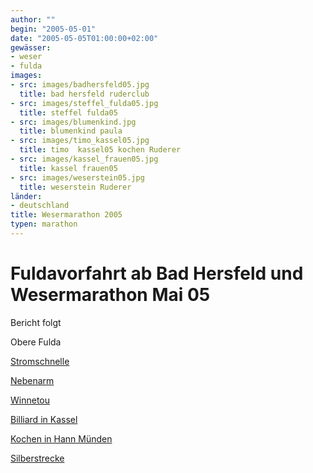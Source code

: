 ```yaml
---
author: ""
begin: "2005-05-01"
date: "2005-05-05T01:00:00+02:00"
gewässer:
- weser
- fulda
images:
- src: images/badhersfeld05.jpg
  title: bad hersfeld ruderclub
- src: images/steffel_fulda05.jpg
  title: steffel fulda05
- src: images/blumenkind.jpg
  title: blumenkind paula
- src: images/timo_kassel05.jpg
  title: timo  kassel05 kochen Ruderer
- src: images/kassel_frauen05.jpg
  title: kassel frauen05
- src: images/weserstein05.jpg
  title: weserstein Ruderer
länder: 
- deutschland
title: Wesermarathon 2005
typen: marathon
---
```



# Fuldavorfahrt ab Bad Hersfeld und Wesermarathon Mai 05


Bericht folgt

Obere Fulda

[Stromschnelle](/berichte/2005/fulda05_2)

[Nebenarm](/berichte/2005/fulda05_3)

[Winnetou](/berichte/2005/fulda05_winnetou)

[Billiard in Kassel](/berichte/2005/kassel_billiard)

[Kochen in Hann Münden](/berichte/2005/muenden_schule05)

[Silberstrecke](/berichte/2005/silber05)
